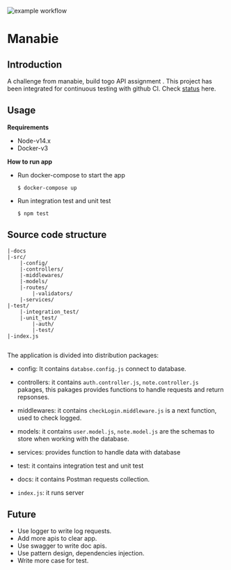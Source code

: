 ![example workflow](https://github.com/AnhPhan49/togo-1/actions/workflows/<WORKFLOW_FILE>/badge.svg)
# Manabie

## Introduction
A challenge from manabie, build togo API assignment .
This project has been integrated for continuous testing with github CI. Check [status](https://github.com/AnhPhan49/togo-1/actions) here.

## Usage
**Requirements**
* Node-v14.x
* Docker-v3

**How to run app**
 * Run docker-compose to start the app
	```	
	$ docker-compose up
	```

* Run integration test and unit test
	```	
	$ npm test
	```

## Source code structure

```
|-docs
|-src/
	|-config/
	|-controllers/
	|-middlewares/
	|-models/
	|-routes/
		|-validators/
	|-services/
|-test/
	|-integration_test/
	|-unit_test/
		|-auth/
		|-test/
|-index.js	
		
```

The application is divided into distribution packages:
* config: It contains `databse.config.js` connect to database.

* controllers: it contains `auth.controller.js`, `note.controller.js`  pakages, this pakages provides functions to handle requests and return repsonses.
* middlewares: it contains `checkLogin.middleware.js` is a next function, used to check logged.
* models: it contains `user.model.js`, `note.model.js` are the schemas to store when working with the database.
* services: provides function to handle data with database 
* test: it contains integration test and unit test
* docs: it contains Postman requests collection.
* `index.js`: it runs server 

## Future
* Use logger to write log requests.
* Add more apis to clear app.
* Use swagger to write doc apis.
* Use pattern design,  dependencies injection.
* Write more case for test.
